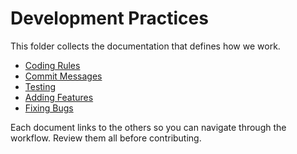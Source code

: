 # Development Practices

This folder collects the documentation that defines how we work.

- [Coding Rules](CODING_RULES.md)
- [Commit Messages](COMMIT_MESSAGE.md)
- [Testing](TESTING.md)
- [Adding Features](FEATURE.md)
- [Fixing Bugs](BUGFIX.md)

Each document links to the others so you can navigate through the workflow. Review them all before contributing.
